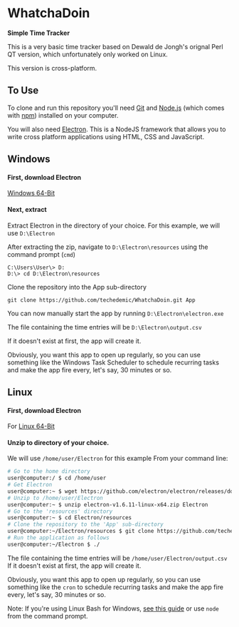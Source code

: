 # WhatchaDoin

**Simple Time Tracker**

This is a very basic time tracker based on Dewald de Jongh's orignal Perl QT version, which unfortunately only worked on Linux.

This version is cross-platform.

## To Use

To clone and run this repository you'll need [Git](https://git-scm.com) and [Node.js](https://nodejs.org/en/download/) (which comes with [npm](http://npmjs.com)) installed on your computer.

You will also need [Electron](https://github.com/electron/electron/releases). This is a NodeJS framework that allows you to write cross platform applications using HTML, CSS and JavaScript.

## Windows

#### First, download Electron

[Windows 64-Bit](https://github.com/electron/electron/releases/download/v1.6.11/electron-v1.6.11-win32-x64.zip)

#### Next, extract
Extract Electron in the directory of your choice. For this example, we will use `D:\Electron`

After extracting the zip, navigate to `D:\Electron\resources` using the command prompt (`cmd`)

```dos
C:\Users\User\> D:
D:\> cd D:\Electron\resources
```

Clone the repository into the App sub-directory
```dos
git clone https://github.com/techedemic/WhatchaDoin.git App
```

You can now manually start the app by running `D:\Electron\electron.exe`

The file containing the time entries will be `D:\Electron\output.csv`

If it doesn't exist at first, the app will create it.

Obviously, you want this app to open up regularly, so you can use something like the Windows Task Scheduler to schedule recurring tasks and make the app fire every, let's say, 30 minutes or so.


## Linux

#### First, download Electron

For [Linux 64-Bit](https://github.com/electron/electron/releases/download/v1.6.11/electron-v1.6.11-linux-x64.zip)

#### Unzip to directory of your choice.
We will use `/home/user/Electron` for this example
From your command line:

```bash
# Go to the home directory
user@computer:/ $ cd /home/user
# Get Electron
user@computer:~ $ wget https://github.com/electron/electron/releases/download/v1.6.11/electron-v1.6.11-linux-x64.zip
# Unzip to /home/user/Electron
user@computer:~ $ unzip electron-v1.6.11-linux-x64.zip Electron
# Go to the 'resources' directory
user@computer:~ $ cd Electron/resources
# Clone the repository to the 'App' sub-directory
user@computer:~/Electron/resources $ git clone https://github.com/techedemic/WhatchaDoin.git App
# Run the application as follows
user@computer:~/Electron $ ./
```

The file containing the time entries will be `/home/user/Electron/output.csv`
If it doesn't exist at first, the app will create it.

Obviously, you want this app to open up regularly, so you can use something like the `cron` to schedule recurring tasks and make the app fire every, let's say, 30 minutes or so.


Note: If you're using Linux Bash for Windows, [see this guide](https://www.howtogeek.com/261575/how-to-run-graphical-linux-desktop-applications-from-windows-10s-bash-shell/) or use `node` from the command prompt.
